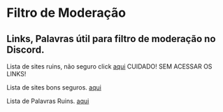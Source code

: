 # Filtro de Moderação
Links, Palavras útil para filtro de moderação no Discord.
--------------------------------------------------------------
Lista de sites ruins, não seguro click [aqui](https://github.com/xXGustavoXxBloxx/mod/blob/main/linksruim)
CUIDADO! SEM ACESSAR OS LINKS!

Lista de sites bons seguros. [aqui](https://github.com/xXGustavoXxBloxx/mod/blob/main/linksseguros)

Lista de Palavras Ruins. [aqui](https://github.com/xXGustavoXxBloxx/mod/blob/main/palavrasruins)
